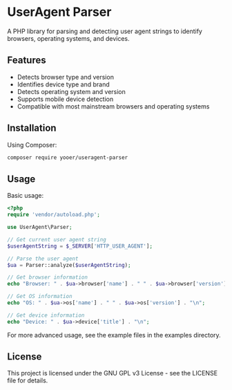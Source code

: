 # UserAgent Parser

A PHP library for parsing and detecting user agent strings to identify browsers, operating systems, and devices.

## Features

- Detects browser type and version
- Identifies device type and brand
- Detects operating system and version
- Supports mobile device detection
- Compatible with most mainstream browsers and operating systems

## Installation

Using Composer:

```bash
composer require yooer/useragent-parser
```

## Usage

Basic usage:

```php
<?php
require 'vendor/autoload.php';

use UserAgent\Parser;

// Get current user agent string
$userAgentString = $_SERVER['HTTP_USER_AGENT'];

// Parse the user agent
$ua = Parser::analyze($userAgentString);

// Get browser information
echo "Browser: " . $ua->browser['name'] . " " . $ua->browser['version'] . "\n";

// Get OS information
echo "OS: " . $ua->os['name'] . " " . $ua->os['version'] . "\n";

// Get device information
echo "Device: " . $ua->device['title'] . "\n";
```

For more advanced usage, see the example files in the examples directory.

## License

This project is licensed under the GNU GPL v3 License - see the LICENSE file for details.
